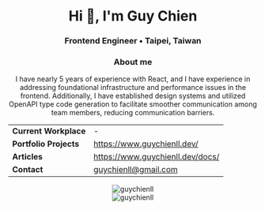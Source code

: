 <h1 align="center">Hi 👋, I'm Guy Chien</h1>

<h3 align="center">Frontend Engineer • Taipei, Taiwan</h3>

<h3 align="center">About me</h3>

<p align="center">
I have nearly 5 years of experience with React, and I have experience in addressing foundational infrastructure and performance issues in the frontend. Additionally, I have established design systems and utilized OpenAPI type code generation to facilitate smoother communication among team members, reducing communication barriers.  
</p>

<table align="center">
  <tr>
    <td><strong>Current Workplace</strong></td>
    <td>-</td>
  </tr>
  <tr>
    <td><strong>Portfolio Projects</strong></td>
    <td><a href="https://www.guychienll.dev/">https://www.guychienll.dev/</a></td>
  </tr>
  <tr>
    <td><strong>Articles</strong></td>
    <td><a href="https://www.guychienll.dev/docs/">https://www.guychienll.dev/docs/</a></td>
  </tr>
  <tr>
    <td><strong>Contact</strong></td>
    <td><a href="mailto:guychienll@gmail.com">guychienll@gmail.com</a></td>
  </tr>
</table>


<div align="center">
  <img src="https://github-readme-stats.vercel.app/api/top-langs?username=guychienll&show_icons=true&locale=en&layout=compact" alt="guychienll" />  
</div>

<div align="center">
  <img src="https://komarev.com/ghpvc/?username=guychienll&label=Profile%20views&color=0e75b6&style=flat" alt="guychienll" />  
</div>
